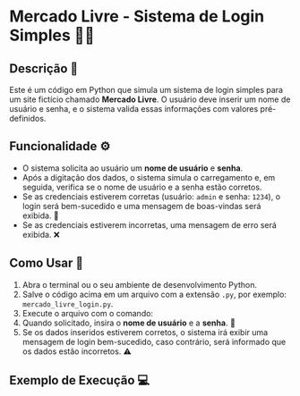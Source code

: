 # Mercado Livre - Sistema de Login Simples 🛒🔐

## Descrição 📜
Este é um código em Python que simula um sistema de login simples para um site fictício chamado **Mercado Livre**. O usuário deve inserir um nome de usuário e senha, e o sistema valida essas informações com valores pré-definidos.

## Funcionalidade ⚙️
- O sistema solicita ao usuário um **nome de usuário** e **senha**.
- Após a digitação dos dados, o sistema simula o carregamento e, em seguida, verifica se o nome de usuário e a senha estão corretos.
- Se as credenciais estiverem corretas (usuário: `admin` e senha: `1234`), o login será bem-sucedido e uma mensagem de boas-vindas será exibida. 🎉
- Se as credenciais estiverem incorretas, uma mensagem de erro será exibida. ❌

## Como Usar 📝
1. Abra o terminal ou o seu ambiente de desenvolvimento Python.
2. Salve o código acima em um arquivo com a extensão `.py`, por exemplo: `mercado_livre_login.py`.
3. Execute o arquivo com o comando:
4. Quando solicitado, insira o **nome de usuário** e a **senha**. 🔑
5. Se os dados inseridos estiverem corretos, o sistema irá exibir uma mensagem de login bem-sucedido, caso contrário, será informado que os dados estão incorretos. ⚠️

## Exemplo de Execução 💻
